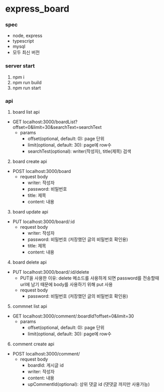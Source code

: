 # express_board

### spec
* node, express
* typescript
* mysql
* 모두 최신 버전

### server start
1. npm i
2. npm run build
3. npm run start


### api
1. board list api
* GET localhost:3000/boardList?offset=0&limit=30&searchText=searchText
  - params
    + offset(optional, default: 0): page 단위
    + limit(optional, default: 30): page에 row수
    + searchTest(optional): writer(작성자), title(제목) 검색
2. board create api
* POST localhost:3000/board
  - request body
    + writer: 작성자
    + password: 비밀번호
    + title: 제목
    + content: 내용
3. board update api
* PUT localhost:3000/board/:id
  - request body
    + writer: 작성자
    + password: 비밀번호 (저장했던 글의 비밀번호 확인용)
    + title: 제목
    + content: 내용
4. board delete api
* PUT localhost:3000/board/:id/delete
  - PUT을 사용한 이유: delete 메소드를 사용하게 되면 password를 전송할때 url에 남기 때문에 body를 사용하기 위해 put 사용
  - request body
    + password: 비밀번호 (저장했던 글의 비밀번호 확인용)
5. commnet list api
* GET localhost:3000/comment/:boardId?offset=0&limit=30
  - params
    + offset(optional, default: 0): page 단위
    + limit(optional, default: 30): page에 row수
6. comment create api
* POST localhost:3000/comment/
  - request body
    + boardId: 게시글 id
    + writer: 작성자
    + content: 내용
    + upCommentId(optional): 상위 댓글 id (댓댓글 까지만 사용가능)